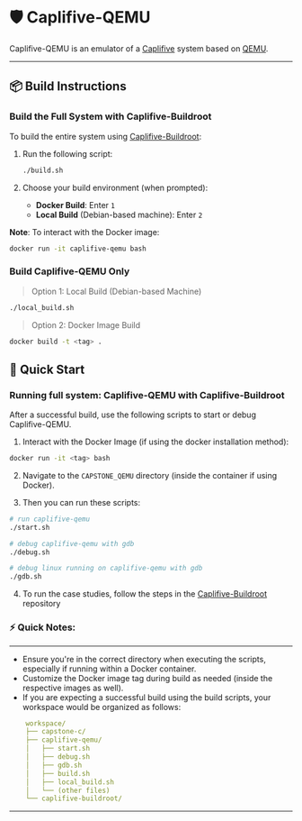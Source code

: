 # 🛡️ Caplifive-QEMU

Caplifive-QEMU is an emulator of
a [Caplifive](https://capstone.kisp-lab.org/) system based on [QEMU](https://github.com/qemu/qemu).

---

## 📦 **Build Instructions**

### Build the Full System with Caplifive-Buildroot

To build the entire system using [Caplifive-Buildroot](https://github.com/project-starch/caplifive-buildroot):

1. Run the following script:
   ```bash
   ./build.sh
   ```

2. Choose your build environment (when prompted):
   - **Docker Build**: Enter `1`
   - **Local Build** (Debian-based machine): Enter `2`

**Note**: To interact with the Docker image:

```bash
docker run -it caplifive-qemu bash
```

### Build Caplifive-QEMU Only

> Option 1: Local Build (Debian-based Machine)
```bash
./local_build.sh
```
> Option 2: Docker Image Build
```bash
docker build -t <tag> .
```

## 🚀 **Quick Start**

### Running full system: Caplifive-QEMU with Caplifive-Buildroot
After a successful build, use the following scripts to start or debug Caplifive-QEMU.

1. Interact with the Docker Image (if using the docker installation method):
```bash
docker run -it <tag> bash
```
2. Navigate to the `CAPSTONE_QEMU` directory (inside the container if using Docker).

3. Then you can run these scripts:

```sh
# run caplifive-qemu
./start.sh
```

```sh
# debug caplifive-qemu with gdb
./debug.sh
```

```sh
# debug linux running on caplifive-qemu with gdb
./gdb.sh
```

4. To run the case studies, follow the steps in the [Caplifive-Buildroot](https://github.com/project-starch/caplifive-buildroot) repository

### ⚡ **Quick Notes:**
---

- Ensure you're in the correct directory when executing the scripts, especially if running within a Docker container.
- Customize the Docker image tag during build as needed (inside the respective images as well).
- If you are expecting a successful build using the build scripts, your workspace would be organized as follows:
```yaml
    workspace/
    ├── capstone-c/
    ├── caplifive-qemu/
    │   ├── start.sh
    │   ├── debug.sh
    │   ├── gdb.sh
    │   ├── build.sh
    │   ├── local_build.sh
    │   └── (other files)
    └── caplifive-buildroot/
```
---

